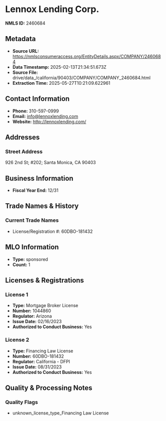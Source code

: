 # Lennox Lending Corp.

**NMLS ID:** 2460684

## Metadata
- **Source URL:** https://nmlsconsumeraccess.org/EntityDetails.aspx/COMPANY/2460684
- **Data Timestamp:** 2025-02-13T21:34:51.673Z
- **Source File:** drive/data_/california/90403/COMPANY/COMPANY_2460684.html
- **Extraction Time:** 2025-05-27T10:21:09.622961

## Contact Information
- **Phone:** 310-597-0999
- **Email:** info@lennoxlending.com
- **Website:** http://lennoxlending.com/

## Addresses
### Street Address
926 2nd St; #202; Santa Monica, CA 90403

## Business Information
- **Fiscal Year End:** 12/31

## Trade Names & History
### Current Trade Names
- License/Registration #: 60DBO-181432

## MLO Information
- **Type:** sponsored
- **Count:** 1

## Licenses & Registrations

### License 1
- **Type:** Mortgage Broker License
- **Number:** 1044860
- **Regulator:** Arizona
- **Issue Date:** 02/16/2023
- **Authorized to Conduct Business:** Yes

### License 2
- **Type:** Financing Law License
- **Number:** 60DBO-181432
- **Regulator:** California - DFPI
- **Issue Date:** 08/31/2023
- **Authorized to Conduct Business:** Yes

## Quality & Processing Notes
### Quality Flags
- unknown_license_type_Financing Law License

